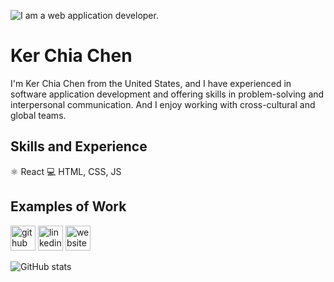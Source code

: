 ![I am a web application developer.](https://arturssmirnovs.github.io/github-profile-readme-generator/images/banner.png)

# Ker Chia Chen
I'm Ker Chia Chen from the United States, and I have experienced in software application development and offering skills in problem-solving and interpersonal communication. And I enjoy working with cross-cultural and global teams.

## Skills and Experience
⚛ React
💻 HTML, CSS, JS

## Examples of Work



[<img src='https://cdn.jsdelivr.net/npm/simple-icons@3.0.1/icons/github.svg' alt='github' height='40'>](https://github.com/kerchiac)  [<img src='https://cdn.jsdelivr.net/npm/simple-icons@3.0.1/icons/linkedin.svg' alt='linkedin' height='40'>](https://www.linkedin.com/in/https://kerchiac.github.io/CV//)  [<img src='https://cdn.jsdelivr.net/npm/simple-icons@3.0.1/icons/icloud.svg' alt='website' height='40'>](https://kerchiac.github.io/CV/)  

![GitHub stats](https://github-readme-stats.vercel.app/api?username=kerchiac&show_icons=true)  

